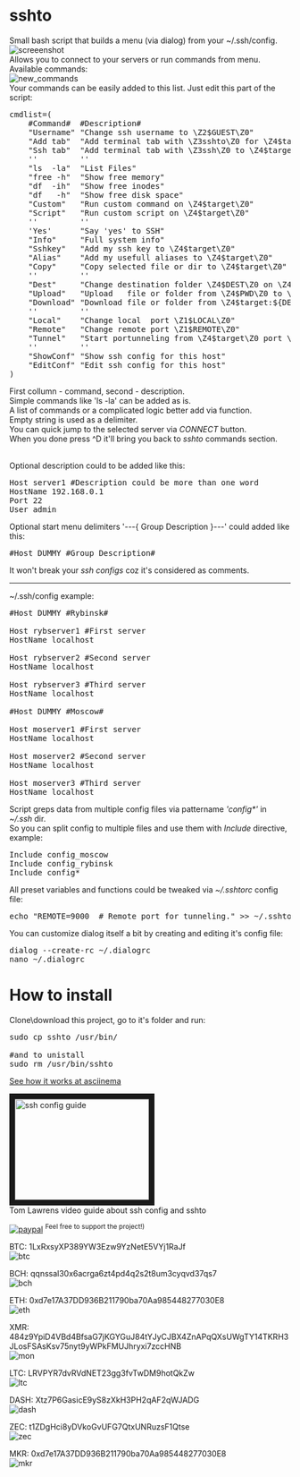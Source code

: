 # sshto

Small bash script that builds a menu (via dialog) from your ~/.ssh/config.</br>
![screeenshot](https://user-images.githubusercontent.com/18072680/60570513-69e99f00-9d7a-11e9-916d-48b74fa7585a.png)
</br>
Allows you to connect to your servers or run commands from menu. Available commands:</br>
![new_commands](https://user-images.githubusercontent.com/18072680/206651725-d727ca36-637b-44e7-81f6-40afca6d8e12.png)
</br>
Your commands can be easily added to this list. Just edit this part of the script:</br>
<pre>
cmdlist=(
    #Command#  #Description#
    "Username" "Change ssh username to \Z2$GUEST\Z0"
    "Add tab"  "Add terminal tab with \Z3sshto\Z0 for \Z4$target\Z0"
    "Ssh tab"  "Add terminal tab with \Z3ssh\Z0 to \Z4$target\Z0"
    ''         ''
    "ls  -la"  "List Files"
    "free -h"  "Show free memory"
    "df  -ih"  "Show free inodes"
    "df   -h"  "Show free disk space"
    "Custom"   "Run custom command on \Z4$target\Z0"
    "Script"   "Run custom script on \Z4$target\Z0"
    ''         ''
    'Yes'      "Say 'yes' to SSH"
    "Info"     "Full system info"
    "Sshkey"   "Add my ssh key to \Z4$target\Z0"
    "Alias"    "Add my usefull aliases to \Z4$target\Z0"
    "Copy"     "Copy selected file or dir to \Z4$target\Z0"
    ''         ''
    "Dest"     "Change destination folder \Z4$DEST\Z0 on \Z4$target\Z0"
    "Upload"   "Upload   file or folder from \Z4$PWD\Z0 to \Z4$target:${DEST}\Z0"
    "Download" "Download file or folder from \Z4$target:${DEST}\Z0 to \Z4$PWD\Z0"
    ''         ''
    "Local"    "Change local  port \Z1$LOCAL\Z0"
    "Remote"   "Change remote port \Z1$REMOTE\Z0"
    "Tunnel"   "Start portunneling from \Z4$target\Z0 port \Z1$REMOTE\Z0 to local port \Z1$LOCAL\Z0"
    ''         ''
    "ShowConf" "Show ssh config for this host"
    "EditConf" "Edit ssh config for this host"
)
</pre>
First collumn - command, second - description.</br>
Simple commands like 'ls -la' can be added as is.</br>
A list of commands or a complicated logic better add via function.</br>
Empty string is used as a delimiter.</br>
You can quick jump to the selected server via <i>CONNECT</i> button.</br>
When you done press ^D it'll bring you back to <i>sshto</i> commands section.</br>
</br>

Optional description could to be added like this:</br>
<pre>
Host server1 #Description could be more than one word
HostName 192.168.0.1
Port 22
User admin
</pre>
Optional start menu delimiters '---{ Group Description }---' could added like this:</br>
<pre>
#Host DUMMY #Group Description#
</pre>
It won't break your *ssh configs* coz it's considered as comments.  

------
~/.ssh/config example:
<pre>
#Host DUMMY #Rybinsk#

Host rybserver1 #First server
HostName localhost

Host rybserver2 #Second server
HostName localhost

Host rybserver3 #Third server
HostName localhost

#Host DUMMY #Moscow#

Host moserver1 #First server
HostName localhost

Host moserver2 #Second server
HostName localhost

Host moserver3 #Third server
HostName localhost
</pre>
Script greps data from multiple config files via pattername <i>'config*'</i> in <i>~/.ssh</i> dir.<br>
So you can split config to multiple files and use them with <i>Include</i> directive, example:
<pre>
Include config_moscow
Include config_rybinsk
Include config*
</pre>
All preset variables and functions could be tweaked via *~/.sshtorc* config file:
<pre>
echo "REMOTE=9000  # Remote port for tunneling." >> ~/.sshtorc
</pre>

You can customize dialog itself a bit by creating and editing it's config file:
<pre>
dialog --create-rc ~/.dialogrc
nano ~/.dialogrc
</pre>
# How to install
Clone\download this project, go to it's folder and run:
<pre>sudo cp sshto /usr/bin/

#and to unistall
sudo rm /usr/bin/sshto
</pre>

<a href="https://asciinema.org/a/PQMuRvfmxlHUc4oZMN76LY2V4">See how it works at asciinema</a></br>

<a href="http://www.youtube.com/watch?feature=player_embedded&v=FhnsVH8t96Q
" target="_blank"><img src="http://img.youtube.com/vi/FhnsVH8t96Q/0.jpg" 
alt="ssh config guide" width="240" height="180" border="10"/></a></br>
Tom Lawrens video guide about ssh config and sshto

[![paypal](https://img.shields.io/badge/Donate-PayPal-green.svg)](https://paypal.me/sshto?locale.x=en_US) <sup>Feel free to support the project!)</sup></br>

BTC: 1LxRxsyXP389YW3Ezw9YzNetE5VYj1RaJf</br>
![btc](https://user-images.githubusercontent.com/18072680/106382955-f2f00e80-63d3-11eb-9316-b6653225820c.png)

BCH: qqnssal30x6acrga6zt4pd4q2s2t8um3cyqvd37qs7</br>
![bch](https://user-images.githubusercontent.com/18072680/108552897-fd326800-7302-11eb-8ae7-97eb0cc81d5e.png)

ETH: 0xd7e17A37DD936B211790ba70Aa985448277030E8</br>
![eth](https://user-images.githubusercontent.com/18072680/106382951-f2577800-63d3-11eb-8c01-f7ade514fb58.png)

XMR: 484z9YpiD4VBd4BfsaG7jKGYGuJ84tYJyCJBX4ZnAPqQXsUWgTY14TKRH3JLosFSAsKsv75nyt9yWPkFMUJhryxi7zccHNB</br>
![mon](https://user-images.githubusercontent.com/18072680/106383275-15832700-63d6-11eb-87d5-8b9f4ba08c40.png)

LTC: LRVPYR7dvRVdNET23gg3fvTwDM9hotQkZw</br>
![ltc](https://user-images.githubusercontent.com/18072680/106383361-7a3e8180-63d6-11eb-9239-48b6d80c3c4b.png)

DASH: Xtz7P6GasicE9yS8zXkH3PH2qAF2qWJADG</br>
![dash](https://user-images.githubusercontent.com/18072680/108553387-a11c1380-7303-11eb-9560-81f0deec2fbc.png)

ZEC: t1ZDgHci8yDVkoGvUFG7QtxUNRuzsF1Qtse</br>
![zec](https://user-images.githubusercontent.com/18072680/108553595-f7895200-7303-11eb-9ca8-17d1c81df7eb.png)

MKR: 0xd7e17A37DD936B211790ba70Aa985448277030E8</br>
![mkr](https://user-images.githubusercontent.com/18072680/108553822-4505bf00-7304-11eb-9db9-0833141e36c9.png)
